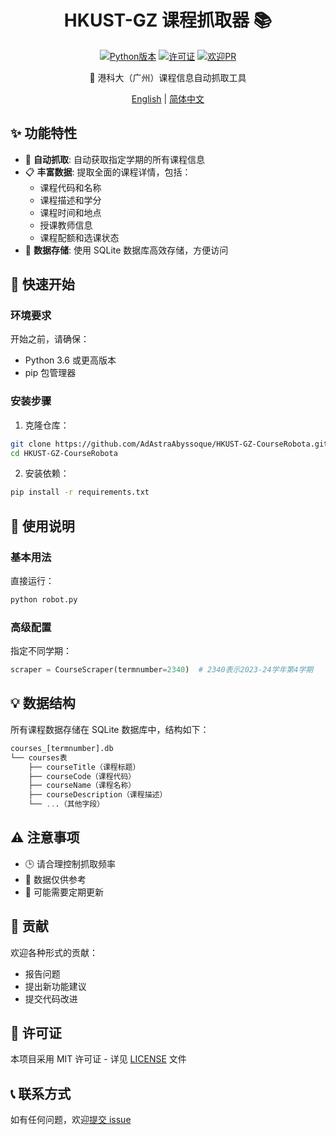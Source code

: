 <div align="center">

# HKUST-GZ 课程抓取器 📚

[![Python版本](https://img.shields.io/badge/python-3.6+-blue.svg)](https://www.python.org/downloads/)
[![许可证](https://img.shields.io/badge/license-MIT-green.svg)](LICENSE)
[![欢迎PR](https://img.shields.io/badge/PRs-welcome-brightgreen.svg)](https://github.com/AdAstraAbyssoque/HKUST-GZ-CourseRobota/pulls)

🤖 港科大（广州）课程信息自动抓取工具

[English](README.md) | [简体中文](#)

</div>

## ✨ 功能特性

- 🔄 **自动抓取**: 自动获取指定学期的所有课程信息
- 📋 **丰富数据**: 提取全面的课程详情，包括：
  - 课程代码和名称
  - 课程描述和学分
  - 课程时间和地点
  - 授课教师信息
  - 课程配额和选课状态
- 💾 **数据存储**: 使用 SQLite 数据库高效存储，方便访问

## 🚀 快速开始

### 环境要求

开始之前，请确保：

- Python 3.6 或更高版本
- pip 包管理器

### 安装步骤

1. 克隆仓库：

```bash
git clone https://github.com/AdAstraAbyssoque/HKUST-GZ-CourseRobota.git
cd HKUST-GZ-CourseRobota
```

2. 安装依赖：

```bash
pip install -r requirements.txt
```

## 📖 使用说明

### 基本用法

直接运行：

```bash
python robot.py
```

### 高级配置

指定不同学期：

```python
scraper = CourseScraper(termnumber=2340)  # 2340表示2023-24学年第4学期
```

## 💡 数据结构

所有课程数据存储在 SQLite 数据库中，结构如下：

```sql
courses_[termnumber].db
└── courses表
    ├── courseTitle（课程标题）
    ├── courseCode（课程代码）
    ├── courseName（课程名称）
    ├── courseDescription（课程描述）
    └── ...（其他字段）
```

## ⚠️ 注意事项

- 🕒 请合理控制抓取频率
- 📝 数据仅供参考
- 🔄 可能需要定期更新

## 🤝 贡献

欢迎各种形式的贡献：

- 报告问题
- 提出新功能建议
- 提交代码改进

## 📜 许可证

本项目采用 MIT 许可证 - 详见 [LICENSE](LICENSE) 文件

## 📞 联系方式

如有任何问题，欢迎[提交 issue](https://github.com/AdAstraAbyssoque/HKUST-GZ-CourseRobota/issues)
